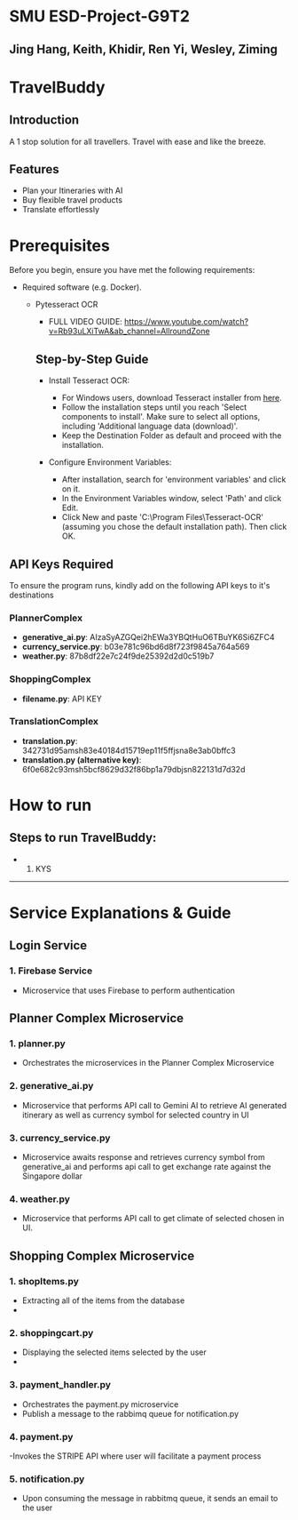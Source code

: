 # SMU ESD-Project-G9T2
## Jing Hang, Keith, Khidir, Ren Yi, Wesley, Ziming

# TravelBuddy

## Introduction
A 1 stop solution for all travellers. Travel with ease and like the breeze.

## Features
- Plan your Itineraries with AI
- Buy flexible travel products
- Translate effortlessly 

# Prerequisites
Before you begin, ensure you have met the following requirements:
- Required software (e.g. Docker).
    - Pytesseract OCR
        - FULL VIDEO GUIDE: https://www.youtube.com/watch?v=Rb93uLXiTwA&ab_channel=AllroundZone 

        ## Step-by-Step Guide
        - Install Tesseract OCR:
            - For Windows users, download Tesseract installer from [here](https://github.com/UB-Mannheim/tesseract/wiki).
            - Follow the installation steps until you reach 'Select components to install'. Make sure to select all options, including 'Additional language data (download)'.
            - Keep the Destination Folder as default and proceed with the installation.

        - Configure Environment Variables:
            - After installation, search for 'environment variables' and click on it.
            - In the Environment Variables window, select 'Path' and click Edit.
            - Click New and paste 'C:\Program Files\Tesseract-OCR' (assuming you chose the default installation path). Then click OK.


## API Keys Required
To ensure the program runs, kindly add on the following API keys to it's destinations

### PlannerComplex
- **generative_ai.py**: AIzaSyAZGQei2hEWa3YBQtHuO6TBuYK6Si6ZFC4
- **currency_service.py**: b03e781c96bd6d8f723f9845a764a569
- **weather.py**: 87b8df22e7c24f9de25392d2d0c519b7

### ShoppingComplex
- **filename.py**: API KEY

### TranslationComplex
- **translation.py**: 342731d95amsh83e40184d15719ep11f5ffjsna8e3ab0bffc3
- **translation.py (alternative key)**: 6f0e682c93msh5bcf8629d32f86bp1a79dbjsn822131d7d32d 


# How to run 
## Steps to run TravelBuddy:
- 1. KYS

------------------------------------------------------------------------

# Service Explanations & Guide

## Login Service
### 1. Firebase Service
- Microservice that uses Firebase to perform authentication

## Planner Complex Microservice
### 1. planner.py 
- Orchestrates the microservices in the Planner Complex Microservice
### 2. generative_ai.py
- Microservice that performs API call to Gemini AI to retrieve AI generated itinerary as well as currency symbol for selected country in UI
### 3. currency_service.py
- Microservice awaits response and retrieves currency symbol from generative_ai and performs api call to get exchange rate against the Singapore dollar 
### 4. weather.py
- Microservice that performs API call to get climate of selected chosen in UI. 

## Shopping Complex Microservice


### 1. shopItems.py
- Extracting all of the items from the database
- 
### 2. shoppingcart.py
- Displaying the selected items selected by the user
- 
### 3. payment_handler.py
- Orchestrates the payment.py microservice 
- Publish a message to the rabbimq queue for notification.py 
### 4. payment.py
-Invokes the STRIPE API where user will facilitate a payment process 

### 5. notification.py
- Upon consuming the message in rabbitmq queue, it sends an email to the user 





